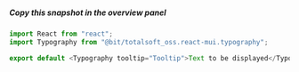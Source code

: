 ##### Copy this snapshot in the overview panel

```js
import React from "react";
import Typography from "@bit/totalsoft_oss.react-mui.typography";

export default <Typography tooltip="Tooltip">Text to be displayed</Typography>;
```
